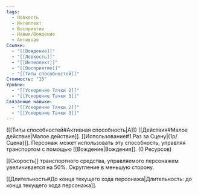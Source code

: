 ```yaml
---
tags:
  - Ловкость
  - Интеллект
  - Восприятие
  - Навык/Вождение
  - Активная
Ссылки:
  - "[[Вождение]]"
  - "[[Ловкость]]"
  - "[[Интеллект]]"
  - "[[Восприятие]]"
  - "[[Типы способностей]]"
Стоимость: "15"
Уровни:
  - "[[Ускорение Тачки 2]]"
  - "[[Ускорение Тачки 3]]"
Связанные навыки:
  - "[[Ускорение Тачки 2]]"
  - "[[Ускорение Тачки 3]]"
---
```

([[Типы способностей#Активная способность|А]]) [[Действия#Малое действие|Малое действие]]. [[Использование#1 Раз за Сцену|(1р/Сцена)]]. Персонаж может использовать эту способность, управляя транспортом с помощью [[Вождение|Вождения]]. (0 Ресурсов)

[[Скорость]] транспортного средства, управляемого персонажем увеличивается на 50%. Округление в меньшую сторону. 

[[Длительность#До конца текущего хода персонажа|Длительность: до конца текущего хода персонажа]].